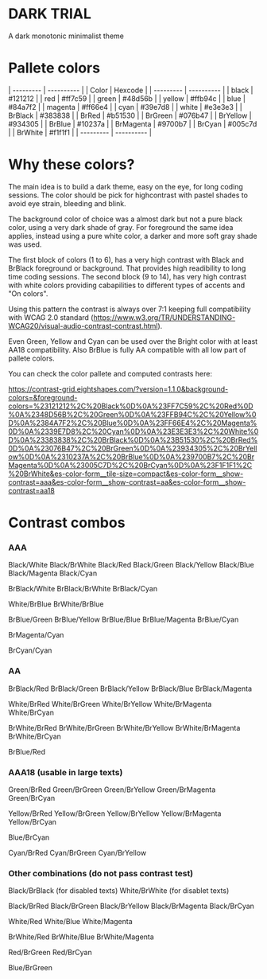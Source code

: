 DARK TRIAL
==========

A dark monotonic minimalist theme

Pallete colors
==============

| --------- | ---------- |
| Color     |   Hexcode  |
| --------- | ---------- |
| black     |   #121212  |
| red       |   #ff7c59  |
| green     |   #48d56b  |
| yellow    |   #ffb94c  |
| blue      |   #84a7f2  |
| magenta	  |   #ff66e4  |
| cyan      |   #39e7d8  |
| white     |   #e3e3e3  |
| BrBlack   |   #383838  |
| BrRed     |   #b51530  |
| BrGreen   |   #076b47  |
| BrYellow  |   #934305  |
| BrBlue    |   #10237a  |
| BrMagenta |   #9700b7  |
| BrCyan    |   #005c7d  |
| BrWhite   |   #f1f1f1  |
| --------- | ---------- |

Why these colors?
=================

The main idea is to build a dark theme, easy on the eye, for long coding sessions. The color should be pick for highcontrast with pastel shades to avoid eye strain, bleeding and blink.

The background color of choice was a almost dark but not a pure black color, using a very dark shade of gray. For foreground the same idea applies, instead using a pure white color, a darker and more soft gray shade was used.

The first block of colors (1 to 6), has a very high contrast with Black and BrBlack foreground or background. That provides high readibility to long time coding sessions. The second block (9 to 14), has very high contrast with white colors providing cabapilities to different types of accents and "On colors".

Using this pattern the contrast is always over 7:1 keeping full compatibility with WCAG 2.0 standard (https://www.w3.org/TR/UNDERSTANDING-WCAG20/visual-audio-contrast-contrast.html). 

Even Green, Yellow and Cyan can be used over the Bright color with at least AA18 compatibility. Also BrBlue is fully AA compatible with all low part of pallete colors.

You can check the color pallete and computed contrasts here:

https://contrast-grid.eightshapes.com/?version=1.1.0&background-colors=&foreground-colors=%23121212%2C%20Black%0D%0A%23FF7C59%2C%20Red%0D%0A%2348D56B%2C%20Green%0D%0A%23FFB94C%2C%20Yellow%0D%0A%2384A7F2%2C%20Blue%0D%0A%23FF66E4%2C%20Magenta%0D%0A%2339E7D8%2C%20Cyan%0D%0A%23E3E3E3%2C%20White%0D%0A%23383838%2C%20BrBlack%0D%0A%23B51530%2C%20BrRed%0D%0A%23076B47%2C%20BrGreen%0D%0A%23934305%2C%20BrYellow%0D%0A%2310237A%2C%20BrBlue%0D%0A%239700B7%2C%20BrMagenta%0D%0A%23005C7D%2C%20BrCyan%0D%0A%23F1F1F1%2C%20BrWhite&es-color-form__tile-size=compact&es-color-form__show-contrast=aaa&es-color-form__show-contrast=aa&es-color-form__show-contrast=aa18


Contrast combos
===============

### AAA

Black/White
Black/BrWhite
Black/Red
Black/Green
Black/Yellow
Black/Blue
Black/Magenta
Black/Cyan

BrBlack/White
BrBlack/BrWhite
BrBlack/Cyan

White/BrBlue
BrWhite/BrBlue

BrBlue/Green
BrBlue/Yellow
BrBlue/Blue
BrBlue/Magenta
BrBlue/Cyan

BrMagenta/Cyan

BrCyan/Cyan

### AA

BrBlack/Red
BrBlack/Green
BrBlack/Yellow
BrBlack/Blue
BrBlack/Magenta

White/BrRed
White/BrGreen
White/BrYellow
White/BrMagenta
White/BrCyan

BrWhite/BrRed
BrWhite/BrGreen
BrWhite/BrYellow
BrWhite/BrMagenta
BrWhite/BrCyan

BrBlue/Red

### AAA18 (usable in large texts)

Green/BrRed
Green/BrGreen
Green/BrYellow
Green/BrMagenta
Green/BrCyan

Yellow/BrRed
Yellow/BrGreen
Yellow/BrYellow
Yellow/BrMagenta
Yellow/BrCyan

Blue/BrCyan

Cyan/BrRed
Cyan/BrGreen
Cyan/BrYellow

### Other combinations (do not pass contrast test)

Black/BrBlack (for disabled texts)
White/BrWhite (for disablet texts)

Black/BrRed
Black/BrGreen
Black/BrYellow
Black/BrMagenta
Black/BrCyan

White/Red
White/Blue
White/Magenta

BrWhite/Red
BrWhite/Blue
BrWhite/Magenta

Red/BrGreen
Red/BrCyan

Blue/BrGreen

